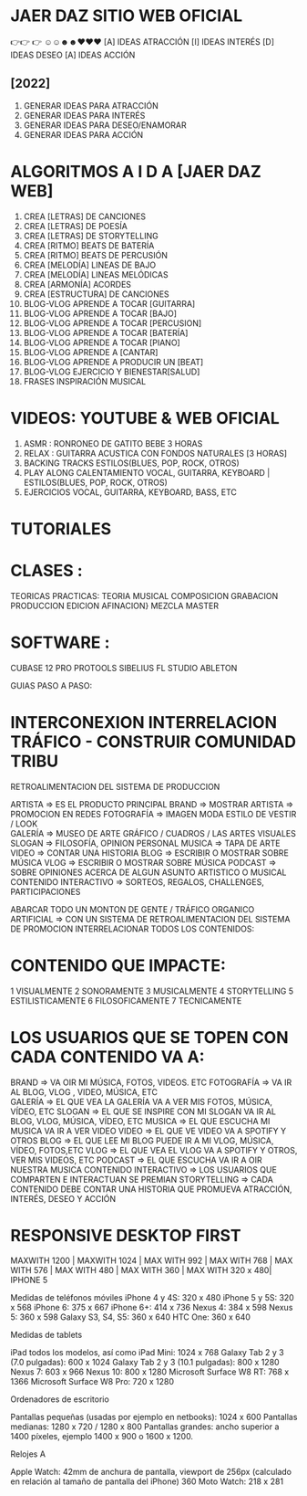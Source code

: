 # JAER DAZ SITIO WEB OFICIAL
👉👉 👉 ☺☺☻☻♥♥♥
[A] IDEAS ATRACCIÓN 
[I] IDEAS INTERÉS
[D] IDEAS DESEO
[A] IDEAS ACCIÓN

## [2022]  
1. GENERAR IDEAS PARA ATRACCIÓN
2. GENERAR IDEAS PARA INTERÉS
3. GENERAR IDEAS PARA DESEO/ENAMORAR
4. GENERAR IDEAS PARA ACCIÓN   

# ALGORITMOS A I D A [JAER DAZ WEB]
    
1. CREA [LETRAS] DE CANCIONES
2. CREA [LETRAS] DE POESÍA
3. CREA [LETRAS] DE STORYTELLING
4. CREA [RITMO] BEATS DE BATERÍA
5. CREA [RITMO] BEATS DE PERCUSIÓN
6. CREA [MELODÍA] LINEAS DE BAJO
7. CREA [MELODÍA] LINEAS MELÓDICAS
8. CREA [ARMONÍA] ACORDES 
9. CREA [ESTRUCTURA] DE CANCIONES
10. BLOG-VLOG APRENDE A TOCAR [GUITARRA]
11. BLOG-VLOG APRENDE A TOCAR [BAJO]
12. BLOG-VLOG APRENDE A TOCAR [PERCUSION]
13. BLOG-VLOG APRENDE A TOCAR [BATERÍA]
14. BLOG-VLOG APRENDE A TOCAR [PIANO]
15. BLOG-VLOG APRENDE A [CANTAR]
16. BLOG-VLOG APRENDE A PRODUCIR UN [BEAT]
17. BLOG-VLOG EJERCICIO Y BIENESTAR[SALUD]
18. FRASES INSPIRACIÓN MUSICAL


# VIDEOS: YOUTUBE & WEB OFICIAL
1. ASMR : RONRONEO DE GATITO BEBE 3 HORAS
2. RELAX : GUITARRA ACUSTICA CON FONDOS NATURALES [3 HORAS]
3. BACKING TRACKS ESTILOS(BLUES, POP, ROCK, OTROS)
4. PLAY ALONG CALENTAMIENTO VOCAL, GUITARRA, KEYBOARD | 
   ESTILOS(BLUES, POP, ROCK, OTROS)
5. EJERCICIOS VOCAL, GUITARRA, KEYBOARD, BASS, ETC

# TUTORIALES

# CLASES :

TEORICAS PRACTICAS:
TEORIA MUSICAL
COMPOSICION
GRABACION
PRODUCCION
EDICION
AFINACION}
MEZCLA
MASTER

# SOFTWARE :

CUBASE 12 PRO
PROTOOLS
SIBELIUS
FL STUDIO
ABLETON

GUIAS PASO A PASO:



# INTERCONEXION INTERRELACION TRÁFICO - CONSTRUIR COMUNIDAD TRIBU

RETROALIMENTACION DEL SISTEMA DE PRODUCCION

ARTISTA    => ES EL PRODUCTO PRINCIPAL
BRAND       => MOSTRAR ARTISTA => PROMOCION EN REDES 
FOTOGRAFÍA  =>  IMAGEN MODA ESTILO DE VESTIR / LOOK  
GALERÍA     =>  MUSEO DE ARTE GRÁFICO / CUADROS / LAS ARTES VISUALES
SLOGAN      => FILOSOFÍA, OPINION PERSONAL 
MUSICA      => TAPA DE ARTE
VIDEO       => CONTAR UNA HISTORIA 
BLOG        => ESCRIBIR O MOSTRAR SOBRE MÚSICA
VLOG        => ESCRIBIR O MOSTRAR SOBRE MÚSICA
PODCAST     => SOBRE OPINIONES ACERCA DE ALGUN ASUNTO ARTISTICO O MUSICAL
CONTENIDO INTERACTIVO => SORTEOS, REGALOS, CHALLENGES, PARTICIPACIONES


ABARCAR TODO UN MONTON DE GENTE / TRÁFICO ORGANICO ARTIFICIAL => 
CON UN SISTEMA DE RETROALIMENTACION DEL SISTEMA DE PROMOCION
INTERRELACIONAR TODOS LOS CONTENIDOS:

# CONTENIDO QUE IMPACTE: 

1 VISUALMENTE
2 SONORAMENTE
3 MUSICALMENTE
4 STORYTELLING
5 ESTILISTICAMENTE
6 FILOSOFICAMENTE
7 TECNICAMENTE

# LOS USUARIOS QUE SE TOPEN CON CADA CONTENIDO VA A: 

BRAND       => VA OIR MI MÚSICA, FOTOS, VIDEOS. ETC
FOTOGRAFÍA  => VA IR AL BLOG, VLOG , VIDEO, MÚSICA, ETC   
GALERÍA     => EL QUE VEA LA GALERÍA VA A VER MIS FOTOS, MÚSICA, VÍDEO, ETC 
SLOGAN      => EL QUE SE INSPIRE CON MI SLOGAN VA IR AL BLOG, VLOG, MÚSICA, VÍDEO, ETC
MUSICA      => EL QUE ESCUCHA MI MUSICA VA IR A VER VIDEO
VIDEO       => EL QUE VE VIDEO VA A SPOTIFY Y OTROS
BLOG        => EL QUE LEE MI BLOG PUEDE IR A MI VLOG, MÚSICA, VÍDEO, FOTOS,ETC
VLOG        => EL QUE VEA EL VLOG VA A SPOTIFY Y OTROS, VER MIS VIDEOS, ETC
PODCAST     => EL QUE ESCUCHA VA IR A OIR NUESTRA MUSICA
CONTENIDO INTERACTIVO => LOS USUARIOS QUE COMPARTEN E INTERACTUAN SE PREMIAN
STORYTELLING  => CADA CONTENIDO DEBE CONTAR UNA HISTORIA QUE 
                 PROMUEVA ATRACCIÓN, INTERÉS, DESEO Y ACCIÓN

# RESPONSIVE DESKTOP FIRST

MAXWITH 1200 | 
MAXWITH 1024 | 
MAX WITH 992 | 
MAX WITH 768 | 
MAX WITH 576 | 
MAX WITH 480 | 
MAX WITH 360 |
MAX WITH 320 x 480| IPHONE 5 

Medidas de teléfonos móviles
iPhone 4 y 4S: 320 x 480
iPhone 5 y 5S: 320 x 568
iPhone 6: 375 x 667
iPhone 6+: 414 x 736
Nexus 4: 384 x 598
Nexus 5: 360 x 598
Galaxy S3, S4, S5: 360 x 640
HTC One: 360 x 640

Medidas de tablets

iPad todos los modelos, así como 
iPad Mini: 1024 x 768
Galaxy Tab 2 y 3 (7.0 pulgadas): 600 x 1024
Galaxy Tab 2 y 3 (10.1 pulgadas): 800 x 1280
Nexus 7: 603 x 966
Nexus 10: 800 x 1280
Microsoft Surface W8 RT: 768 x 1366
Microsoft Surface W8 Pro: 720 x 1280

Ordenadores de escritorio

Pantallas pequeñas (usadas por ejemplo en netbooks): 1024 x 600
Pantallas medianas: 1280 x 720 / 1280 x 800
Pantallas grandes: ancho superior a 1400 píxeles, 
ejemplo 1400 x 900 o 1600 x 1200.

Relojes
A

Apple Watch: 42mm de anchura de pantalla, viewport de 256px (calculado en relación al tamaño de pantalla del iPhone)
360 Moto Watch: 218 x 281








